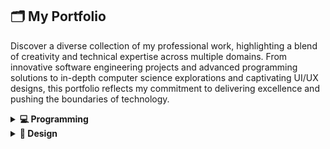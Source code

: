 ## 🗂️ My Portfolio

Discover a diverse collection of my professional work, highlighting a blend of creativity and technical expertise across multiple domains. From innovative software engineering projects and advanced programming solutions to in-depth computer science explorations and captivating UI/UX designs, this portfolio reflects my commitment to delivering excellence and pushing the boundaries of technology.


<details>
  <summary><strong>💻 Programming</strong></summary>

  <br/>

  <details>
  <summary><strong>1️⃣: JAlgorithm</strong></summary>

  JAlgorithm is a Java-based, open-source library that provides implementations of various algorithms and data structures. Designed for students, developers, and educators, it is both an educational resource and a practical tool for algorithmic problem-solving. The project has been published as a Java library, making it accessible for direct integration into Java applications. Its open-source nature has encouraged contributions, adding to its utility and robustness.

  **Key Features:**  
  - **Comprehensive Algorithm Implementations:** Includes sorting, searching, and graph algorithms.  
  - **Data Structure Examples:** Implements data structures like stacks, queues, and trees.  
  - **Educational Focus:** Clean, well-documented code and examples tailored for learning and understanding.  
  - **Open Source with Contributions:** Actively maintained with community contributions.  
  - **Published Library:** Available as a Java library for seamless integration into projects.  

  **Links:**  
  - [**View on GitHub**](https://github.com/mohammadkarbalaee/jalgorithm)  
  - [**Live Demo**](https://youtu.be/0YPAG9GCBn8?si=6RAGI3SYNWHZKUxo)  

</details>

<details>
  <summary><strong>Project 2: Another Project</strong></summary>


  **Description:**  
  Brief description of the project, including its purpose and the technologies used.

  **Key Features:**  
  - Feature 1  
  - Feature 2  
  - Feature 3  

  **Links:**  
  - [**View on GitHub**](#)  
  - [**Live Demo**](#)  

</details>

</details>



<details>
  <summary><strong>🎨 Design</strong></summary>

  ### Design Project 1: Website Redesign  

  **Description:**  
  Redesigned a modern, responsive website for a tech company, focusing on UX/UI best practices. The design was created using Figma and implemented using HTML, CSS, and JavaScript.

  **Key Features:**  
  - Mobile-first responsive design  
  - User-centric navigation flow  
  - Integration of custom graphics and animations  

  **Links:**  
  - [**View Design Mockups**](#)  

  ### Design Project 2: Brand Identity  

  **Description:**  
  Developed a cohesive brand identity for a startup, including logo design, color palette, and typography guidelines.

  **Key Features:**  
  - Unique and memorable logo  
  - Brand consistency across digital and print media  
  - Detailed brand style guide  

  **Links:**  
  - [**View Branding Guidelines**](#)  

</details>


